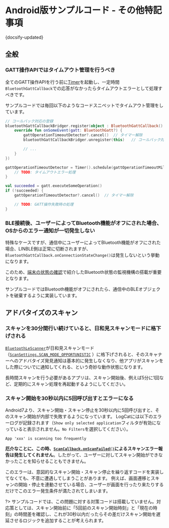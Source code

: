 # Android版サンプルコード - その他特記事項

{docsify-updated}

## 全般

### GATT操作APIではタイムアウト管理を行うべき

全てのGATT操作APIを行う前に[Timer]( https://developer.android.com/reference/java/util/Timer )を起動し、一定時間`BluetoothGattCallback`での応答がなかったらタイムアウトエラーとして処理すべきです。

サンプルコードでは毎回以下のようなコードスニペットでタイムアウト管理をしています。

```kotlin
// コールバック対応の登録
bluetoothGattCallbackBridger.register(object : BluetoothGattCallback() {
    override fun onSomeEvent(gatt: BluetoothGatt?) {
        gattOperationTimeoutDetector?.cancel()  // タイマー解除
        bluetoothGattCallbackBridger.unregister(this)   // コールバック対応の解除

        // ...
    }
})

gattOperationTimeoutDetector = Timer().schedule(gattOperationTimeoutMillis) {
    // TODO: タイムアウトエラー処理
}

val succeeded = gatt.executeSomeOperation()
if (!succeeded) {
    gattOperationTimeoutDetector?.cancel()  // タイマー解除

    // TODO: GATT操作失敗時の処理
}
```


### BLE接続後、ユーザーによってBluetooth機能がオフにされた場合、OSからのエラー通知が一切発生しない

特殊なケースですが、通信中にユーザーによってBluetooth機能がオフにされた場合、LINBLE側は正常に切断されますが、`BluetoothGattCallback.onConnectionStateChange()`は発生しないという挙動になります。

このため、[端末の状態の確認]( platform/android/watch-bluetooth-service-state )で紹介したBluetooth状態の監視機構の搭載が重要となります。

サンプルコードではBluetooth機能がオフにされたら、通信中のBLEオブジェクトを破棄するように実装しています。



## アドバタイズのスキャン

### スキャンを30分間行い続けていると、日和見スキャンモードに格下げされる

[`BluetoothLeScanner`]( https://developer.android.com/reference/android/bluetooth/le/BluetoothLeScanner )が日和見スキャンモード（[`ScanSettings.SCAN_MODE_OPPORTUNISTIC`]( https://developer.android.com/reference/android/bluetooth/le/ScanSettings.html#SCAN_MODE_OPPORTUNISTIC) ）に格下げされると、そのスキャナーへのアドバタイズ発見通知は基本的に発生しなくなり、他アプリがスキャンをした際についでに通知してくれる、という奇妙な動作状態になります。

長時間スキャンを行う必要があるアプリは、スキャン開始後、例えば5分に1回など、定期的にスキャン処理を再起動するようにしてください。



### スキャン開始を30秒以内に5回呼び出すとエラーになる

Android7より、スキャン開始・スキャン停止を30秒以内に5回呼び出すと、そのスキャン開始が内部で失敗するようになっています。
LogCatには以下のエラーログが記録されます（`Show only selected application`フィルタが有効になっていると表示されません。`No Filters`を選択してください）。

```
App 'xxx' is scanning too frequently
```

**厄介なことに、この時、[`ScanCallback.onScanFailed()`]( https://developer.android.com/reference/android/bluetooth/le/ScanCallback.html#onScanFailed(int) )によるスキャンエラー報告は発生してくれません**。したがって、ユーザーに対してスキャン開始ができなかったことを知らせることもできません。

このエラーは、意図的なスキャン開始・スキャン停止を繰り返すコードを実装してなくても、不意に遭遇してしまうことがあります。
例えば、画面遷移とスキャンの開始・停止を連動させている場合、ユーザーが画面を行ったり来たりするだけでこのエラー発生条件が満たされてしまいます。

?> サンプルコードでは、この問題に対する対策コードは搭載していません。対応策としては、スキャン開始前に「5回前のスキャン開始時刻」と「現在の時刻」の時間差を確認し、これが30秒以内だったらその差だけスキャン開始を遅延させるロジックを追加することが考えられます。

